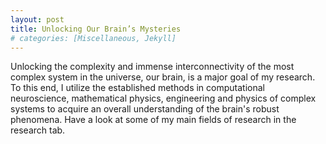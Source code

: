 ```yaml
---
layout: post
title: Unlocking Our Brain’s Mysteries
# categories: [Miscellaneous, Jekyll]
---
```


Unlocking the complexity and immense interconnectivity of the most complex system in the universe, our brain, is a major goal of my research. To this end, I utilize the established methods in computational neuroscience, mathematical physics, engineering and physics of complex systems to acquire an overall understanding of the brain's robust phenomena. Have a look at some of my main fields of research in the research tab.